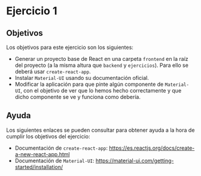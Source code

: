 # Ejercicio 1

## Objetivos

Los objetivos para este ejercicio son los siguientes:

- Generar un proyecto base de React en una carpeta `frontend` en la raíz del proyecto (a la misma altura que `backend` y `ejercicios`). Para ello se deberá usar `create-react-app`.
- Instalar `Material-UI` usando su documentación oficial.
- Modificar la aplicación para que pinte algún componente de `Material-UI`, con el objetivo de ver que lo hemos hecho correctamente y que dicho componente se ve y funciona como debería.

## Ayuda

Los siguientes enlaces se pueden consultar para obtener ayuda a la hora de cumplir los objetivos del ejercicio:

- Documentación de `create-react-app`: https://es.reactjs.org/docs/create-a-new-react-app.html
- Documentación de `Material-UI`: https://material-ui.com/getting-started/installation/
